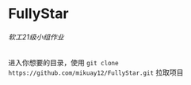 # FullyStar

###### 软工21级小组作业

进入你想要的目录，使用 ``` git clone https://github.com/mikuay12/FullyStar.git ``` 拉取项目

